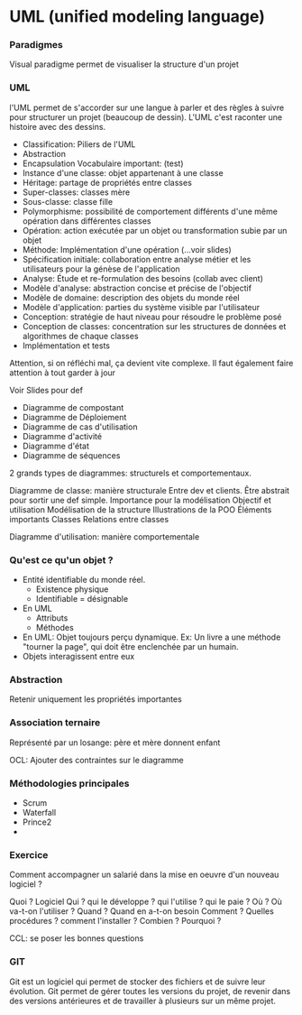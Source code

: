 
# UML (unified modeling language)

### Paradigmes
Visual paradigme permet de visualiser la structure d'un projet

### UML
l'UML permet de s'accorder sur une langue à parler et des règles à suivre pour structurer un projet (beaucoup de dessin). 
L'UML c'est raconter une histoire avec des dessins.


- Classification: 
Piliers de l'UML
- Abstraction
- Encapsulation
Vocabulaire important: (test)
- Instance d'une classe: objet appartenant à une classe
- Héritage: partage de propriétés entre classes
- Super-classes: classes mère
- Sous-classe: classe fille
- Polymorphisme: possibilité de comportement différents d'une même opération dans différentes classes
- Opération: action exécutée par un objet ou transformation subie par un objet
- Méthode: Implémentation d'une opération (...voir slides)
- Spécification initiale: collaboration entre analyse métier et les utilisateurs pour la génèse de l'application
- Analyse: Étude et re-formulation des besoins (collab avec client)
- Modèle d'analyse: abstraction concise et précise de l'objectif
- Modèle de domaine: description des objets du monde réel
- Modèle d'application: parties du système visible par l'utilisateur
- Conception: stratégie de haut niveau pour résoudre le problème posé
- Conception de classes: concentration sur les structures de données et algorithmes de chaque classes
- Implémentation et tests

Attention, si on réfléchi mal, ça devient vite complexe. Il faut également faire attention à tout garder à jour

Voir Slides pour def
- Diagramme de compostant
- Diagramme de Déploiement
- Diagramme de cas d'utilisation
- Diagramme d'activité
- Diagramme d'état
- Diagramme de séquences

2 grands types de diagrammes: structurels et comportementaux.

Diagramme de classe: manière structurale
	Entre dev et clients.
	Être abstrait pour sortir une def simple.
	Importance pour la modélisation
	Objectif et utilisation
		Modélisation de la structure
		Illustrations de la POO
	Éléments importants
		Classes
		Relations entre classes

Diagramme d'utilisation: manière comportementale 

### Qu'est ce qu'un objet ?

- Entité identifiable du monde réel.
	- Existence physique
	- Identifiable = désignable
- En UML
	- Attributs
	- Méthodes
- En UML: Objet toujours perçu dynamique. Ex: Un livre a une méthode "tourner la page", qui doit être enclenchée par un humain.
- Objets interagissent entre eux

### Abstraction
Retenir uniquement les propriétés importantes

### Association ternaire
Représenté par un losange: père et mère donnent enfant

OCL: Ajouter des contraintes sur le diagramme

### Méthodologies principales
- Scrum
- Waterfall
- Prince2
- 

### Exercice
Comment accompagner un salarié dans la mise en oeuvre d'un nouveau logiciel ?

Quoi ? Logiciel
Qui ? qui le développe ? qui l'utilise ? qui le paie ?
Où ? Où va-t-on l'utiliser ?
Quand ? Quand en a-t-on besoin
Comment ? Quelles procédures ? comment l'installer ?
Combien ?
Pourquoi ?

CCL: se poser les bonnes questions

### GIT
Git est un logiciel qui permet de stocker des fichiers et de suivre leur évolution. Git permet de gérer toutes les versions du projet, de revenir dans des versions antérieures et de travailler à plusieurs sur un même projet. 



